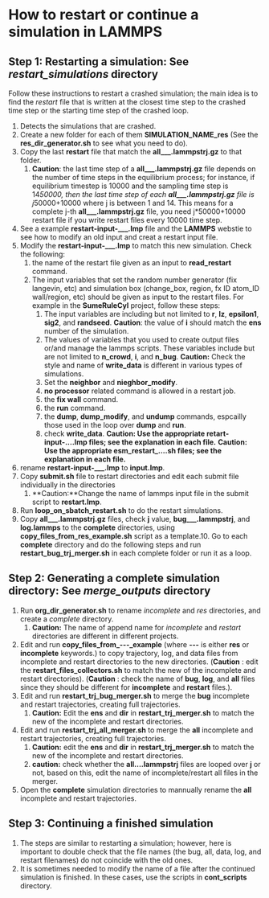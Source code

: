 # How to restart or continue a simulation in LAMMPS

## Step 1: Restarting a simulation: See *restart_simulations* directory

Follow these instructions to restart a crashed simulation; the main idea is to find the *restart* file that is written at the closest time step to the crashed time step or the starting time step of the crashed loop.

1. Detects the simulations that are crashed.
2. Create a new folder for each of them **SIMULATION_NAME_res** (See the **res_dir_generator.sh** to see what you need to do).
3. Copy the last **restart** file that match the **all___.lammpstrj.gz** to that folder.
   1. **Caution**: the last time step of a **all___.lammpstrj.gz** file depends on the number of time steps in the equilibrium process; for instance, if equilibrium timestep is 10000 and the sampling time step is 14*50000, then the last time step of each **all___.lammpstrj.gz** file is j*50000+10000 where j is between 1 and 14. This means for a complete j-th **all___.lammpstrj.gz** file, you need j*50000+10000 restart file if you write restart files every 10000 time step.
4. See a example **restart-input-___.lmp** file and the **LAMMPS** webstie to see how to modify an old input and creat a restart input file.
5. Modify the **restart-input-___.lmp** to match this new simulation. Check the following:
   1. the name of the restart file given as an input to **read_restart** command.
   2. The input variables that set the random number generator (fix langevin, etc) and simulation box (change_box, region, fx ID atom_ID wall/region, etc) should be given as input to the restart files. For example in the **SumeRuleCyl** project, follow these steps:
      1. The input variables are including but not limited to **r**, **lz**, **epsilon1**, **sig2**, and **randseed**.
      **Caution**: the value of **i** should match the **ens** number of the simulation.
      2. The values of variables that you used to create output files or/and manage the lammps scripts. These variables include but are not limited to **n_crowd**, **i**, and **n_bug**.
      **Caution:** Check the style and name of **write_data** is different in various types of simulations.
      3. Set the **neighbor** and **nieghbor_modify**.
      4. **no processor** related command is allowed in a restart job.
      5. the **fix wall** command.
      6. the **run** command.
      7. the **dump**, **dump_modify**, and **undump** commands, espcailly those used in the loop over **dump** and **run**.
      8. check **write_data**.
         **Caution: Use the appropriate retart-input-....lmp files; see the explanation in each file.**
         **Caution: Use the appropriate esm_restart_....sh files; see the explanation in each file.**
6. rename **restart-input-___.lmp** to **input.lmp**.
7. Copy **submit.sh** file to restart directories and edit each submit file individually in the directories
   1. **Caution:**Change the name of lammps input file in the submit script to **restart.lmp**.
8. Run **loop_on_sbatch_restart.sh** to do the restart simulations.
9. Copy **all___.lammpstrj.gz** files, check **j** value, **bug___.lammpstrj**, and **log.lammps** to the **complete** directories, using **copy_files_from_res_example.sh** script as a template.10. Go to each **complete** directory and do the following steps and run **restart_bug_trj_merger.sh** in each complete folder or run it as a loop.

## Step 2: Generating a complete simulation directory: See *merge_outputs* directory

1. Run **org_dir_generator.sh** to rename *incomplete* and *res* directories, and create a *complete* directory.
   1. **Caution:** The name of append name for *incomplete* and *restart* directories are different in different projects.
2. Edit and run **copy_files_from_---_example** (where **---** is either **res** or **incomplete** keywords.) to copy trajectory, log, and data files from incomplete and restart directories to the new directories. (**Caution** : edit the **restart_files_collectors.sh** to match the new of the incomplete and restart directories).
(**Caution** : check the name of **bug**, **log**, and **all** files since they should be different for **incomplete** and **restart** files.).
3. Edit and run **restart_trj_bug_merger.sh** to merge the **bug** incomplete and restart trajectories, creating full trajectories.
   1. **Caution:** Edit the **ens** and **dir** in **restart_trj_merger.sh** to match the new of the incomplete and restart directories.
4. Edit and run **restart_trj_all_merger.sh** to merge the **all** incomplete and restart trajectories, creating full trajectories.
   1. **Caution:** edit the **ens** and **dir** in **restart_trj_merger.sh** to match the new of the incomplete and restart directories.
   2. **caution:** check whether the **all....lammpstrj** files are looped over **j** or not, based on this, edit the name of incomplete/restart all files in the merger.
5. Open the **complete** simulation directories to mannually rename the **all** incomplete and restart trajectories.

## Step 3: Continuing a finished simulation

1. The steps are similar to restarting a simulation; however, here is important to double check that the file names (the bug, all, data, log, and restart filenames) do not coincide with the old ones.
2. It is sometimes needed to modify the name of a file after the continued simulation is finished. In these cases, use the scripts in **cont_scripts** directory.
